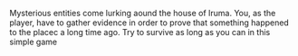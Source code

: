 Mysterious entities come lurking aound the house of Iruma. You, as the player, have to gather evidence in order to prove that something happened to the placec a long time ago. Try to survive as long as you can in this simple game
